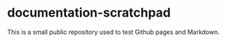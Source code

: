 # documentation-scratchpad
This is a small public repository used to test Github pages and Markdown.
